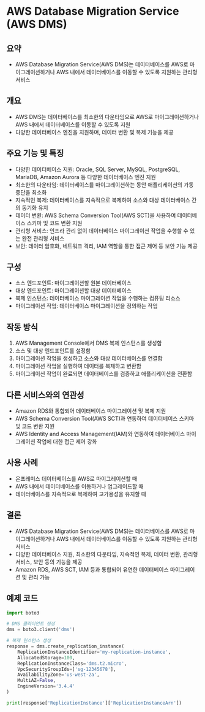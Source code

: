 # AWS Database Migration Service (AWS DMS)

## 요약
- AWS Database Migration Service(AWS DMS)는 데이터베이스를 AWS로 마이그레이션하거나 AWS 내에서 데이터베이스를 이동할 수 있도록 지원하는 관리형 서비스

## 개요
- AWS DMS는 데이터베이스를 최소한의 다운타임으로 AWS로 마이그레이션하거나 AWS 내에서 데이터베이스를 이동할 수 있도록 지원
- 다양한 데이터베이스 엔진을 지원하며, 데이터 변환 및 복제 기능을 제공

## 주요 기능 및 특징
- 다양한 데이터베이스 지원: Oracle, SQL Server, MySQL, PostgreSQL, MariaDB, Amazon Aurora 등 다양한 데이터베이스 엔진 지원
- 최소한의 다운타임: 데이터베이스를 마이그레이션하는 동안 애플리케이션의 가동 중단을 최소화
- 지속적인 복제: 데이터베이스를 지속적으로 복제하여 소스와 대상 데이터베이스 간의 동기화 유지
- 데이터 변환: AWS Schema Conversion Tool(AWS SCT)을 사용하여 데이터베이스 스키마 및 코드 변환 지원
- 관리형 서비스: 인프라 관리 없이 데이터베이스 마이그레이션 작업을 수행할 수 있는 완전 관리형 서비스
- 보안: 데이터 암호화, 네트워크 격리, IAM 역할을 통한 접근 제어 등 보안 기능 제공

## 구성
- 소스 엔드포인트: 마이그레이션할 원본 데이터베이스
- 대상 엔드포인트: 마이그레이션할 대상 데이터베이스
- 복제 인스턴스: 데이터베이스 마이그레이션 작업을 수행하는 컴퓨팅 리소스
- 마이그레이션 작업: 데이터베이스 마이그레이션을 정의하는 작업

## 작동 방식
1. AWS Management Console에서 DMS 복제 인스턴스를 생성함
2. 소스 및 대상 엔드포인트를 설정함
3. 마이그레이션 작업을 생성하고 소스와 대상 데이터베이스를 연결함
4. 마이그레이션 작업을 실행하여 데이터를 복제하고 변환함
5. 마이그레이션 작업이 완료되면 데이터베이스를 검증하고 애플리케이션을 전환함

## 다른 서비스와의 연관성
- Amazon RDS와 통합되어 데이터베이스 마이그레이션 및 복제 지원
- AWS Schema Conversion Tool(AWS SCT)과 연동하여 데이터베이스 스키마 및 코드 변환 지원
- AWS Identity and Access Management(IAM)와 연동하여 데이터베이스 마이그레이션 작업에 대한 접근 제어 강화

## 사용 사례
- 온프레미스 데이터베이스를 AWS로 마이그레이션할 때
- AWS 내에서 데이터베이스를 이동하거나 업그레이드할 때
- 데이터베이스를 지속적으로 복제하여 고가용성을 유지할 때

## 결론
- AWS Database Migration Service(AWS DMS)는 데이터베이스를 AWS로 마이그레이션하거나 AWS 내에서 데이터베이스를 이동할 수 있도록 지원하는 관리형 서비스
- 다양한 데이터베이스 지원, 최소한의 다운타임, 지속적인 복제, 데이터 변환, 관리형 서비스, 보안 등의 기능을 제공
- Amazon RDS, AWS SCT, IAM 등과 통합되어 유연한 데이터베이스 마이그레이션 및 관리 가능

## 예제 코드
```python
import boto3

# DMS 클라이언트 생성
dms = boto3.client('dms')

# 복제 인스턴스 생성
response = dms.create_replication_instance(
    ReplicationInstanceIdentifier='my-replication-instance',
    AllocatedStorage=100,
    ReplicationInstanceClass='dms.t2.micro',
    VpcSecurityGroupIds=['sg-12345678'],
    AvailabilityZone='us-west-2a',
    MultiAZ=False,
    EngineVersion='3.4.4'
)

print(response['ReplicationInstance']['ReplicationInstanceArn'])